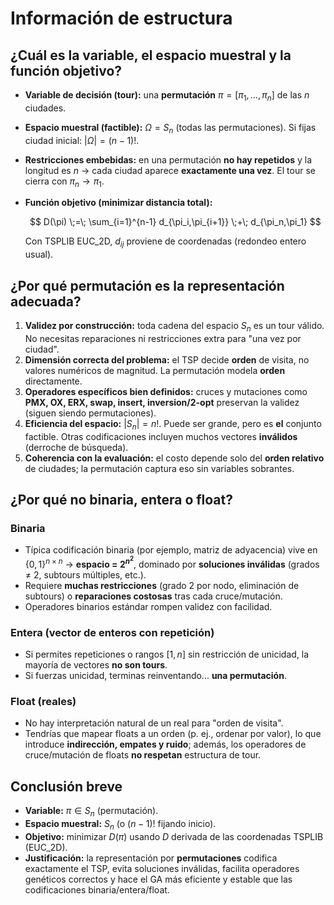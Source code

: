 # Información de estructura

## ¿Cuál es la variable, el espacio muestral y la función objetivo?

* **Variable de decisión (tour):** una **permutación** $\pi = [\pi_1,\dots,\pi_n]$ de las $n$ ciudades.
* **Espacio muestral (factible):** $\Omega = S_n$ (todas las permutaciones). Si fijas ciudad inicial: $|\Omega|=(n-1)!$.
* **Restricciones embebidas:** en una permutación **no hay repetidos** y la longitud es $n$ -> cada ciudad aparece **exactamente una vez**. El tour se cierra con $\pi_n \to \pi_1$.
* **Función objetivo (minimizar distancia total):**

  $$
  D(\pi) \;=\; \sum_{i=1}^{n-1} d_{\pi_i,\pi_{i+1}} \;+\; d_{\pi_n,\pi_1}
  $$

  Con TSPLIB EUC_2D, $d_{ij}$ proviene de coordenadas (redondeo entero usual).

## ¿Por qué **permutación** es la representación adecuada?

1. **Validez por construcción:** toda cadena del espacio $S_n$ es un tour válido. No necesitas reparaciones ni restricciones extra para "una vez por ciudad".
2. **Dimensión correcta del problema:** el TSP decide **orden** de visita, no valores numéricos de magnitud. La permutación modela **orden** directamente.
3. **Operadores específicos bien definidos:** cruces y mutaciones como **PMX, OX, ERX, swap, insert, inversion/2-opt** preservan la validez (siguen siendo permutaciones).
4. **Eficiencia del espacio:** $|S_n|=n!$. Puede ser grande, pero es **el** conjunto factible. Otras codificaciones incluyen muchos vectores **inválidos** (derroche de búsqueda).
5. **Coherencia con la evaluación:** el costo depende solo del **orden relativo** de ciudades; la permutación captura eso sin variables sobrantes.

## ¿Por qué **no** binaria, entera o float?

### Binaria

* Típica codificación binaria (por ejemplo, matriz de adyacencia) vive en $\{0,1\}^{n\times n}$ -> **espacio = $2^{n^2}$**, dominado por **soluciones inválidas** (grados ≠ 2, subtours múltiples, etc.).
* Requiere **muchas restricciones** (grado 2 por nodo, eliminación de subtours) o **reparaciones costosas** tras cada cruce/mutación.
* Operadores binarios estándar rompen validez con facilidad.

### Entera (vector de enteros con repetición)

* Si permites repeticiones o rangos $[1,n]$ sin restricción de unicidad, la mayoría de vectores **no son tours**.
* Si fuerzas unicidad, terminas reinventando... **una permutación**.

### Float (reales)

* No hay interpretación natural de un real para "orden de visita".
* Tendrías que mapear floats a un orden (p. ej., ordenar por valor), lo que introduce **indirección, empates y ruido**; además, los operadores de cruce/mutación de floats **no respetan** estructura de tour.

## Conclusión breve

* **Variable:** $\pi \in S_n$ (permutación).
* **Espacio muestral:** $S_n$ (o $(n-1)!$ fijando inicio).
* **Objetivo:** minimizar $D(\pi)$ usando $D$ derivada de las coordenadas TSPLIB (EUC_2D).
* **Justificación:** la representación por **permutaciones** codifica exactamente el TSP, evita soluciones inválidas, facilita operadores genéticos correctos y hace el GA más eficiente y estable que las codificaciones binaria/entera/float.
